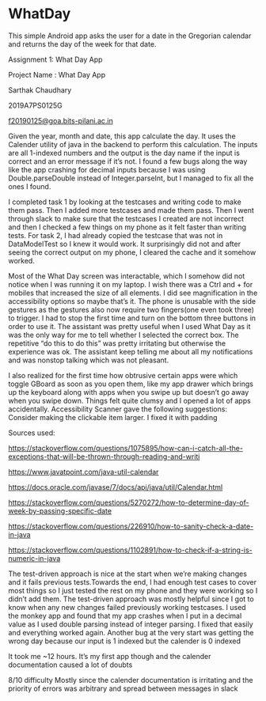 # WhatDay

This simple Android app asks the user for a date in the Gregorian calendar and returns the day of the week for that date.

Assignment 1: What Day App

Project Name : What Day App

Sarthak Chaudhary

2019A7PS0125G

f20190125@goa.bits-pilani.ac.in


Given the year, month and date, this app calculate the day. It uses the Calender utility of java in the backend to perform this calculation. The inputs are all 1-indexed numbers and the output is the day name if the input is correct and an error message if it’s not.
I found a few bugs along the way like the app crashing for decimal inputs because I was using Double.parseDouble instead of Integer.parseInt, but I managed to fix all the ones I found.


I completed task 1 by looking at the testcases and writing code to make them pass. Then I added more testcases and made them pass. Then I went through slack to make sure that the testcases I created are not incorrect and then I checked a few things on my phone as it felt faster than writing tests.
For task 2, I had already copied the testcase that was not in DataModelTest so I knew it would work. It surprisingly did not and after seeing the correct output on my phone, I cleared the cache and it somehow worked. 


Most of the What Day screen was interactable, which I somehow did not notice when I was running it on my laptop. I wish there was a Ctrl and + for mobiles that increased the size of all elements. I did see magnification in the accessibility options so maybe that’s it. The phone is unusable with the side gestures as the gestures also now require two fingers(one even took three) to trigger. I had to stop the first time and turn on the bottom three buttons in order to use it. The assistant was pretty useful when I used What Day as it was the only way for me to tell whether I selected the correct box. The repetitive “do this to do this” was pretty irritating but otherwise the experience was ok. The assistant keep telling me about all my notifications and was nonstop talking which was not pleasant.


I also realized for the first time how obtrusive certain apps were which toggle GBoard as soon as you open them, like my app drawer which brings up the keyboard along with apps when you swipe up but doesn’t go away when you swipe down. Things felt quite clumsy and I opened a lot of apps accidentally.
Accessibility Scanner gave the following suggestions:
Consider making the clickable item larger. I fixed it with padding


Sources used:

https://stackoverflow.com/questions/1075895/how-can-i-catch-all-the-exceptions-that-will-be-thrown-through-reading-and-writi

https://www.javatpoint.com/java-util-calendar

https://docs.oracle.com/javase/7/docs/api/java/util/Calendar.html

https://stackoverflow.com/questions/5270272/how-to-determine-day-of-week-by-passing-specific-date

https://stackoverflow.com/questions/226910/how-to-sanity-check-a-date-in-java

https://stackoverflow.com/questions/1102891/how-to-check-if-a-string-is-numeric-in-java



The test-driven approach is nice at the start when we’re making changes and it fails previous tests.Towards the end, I had enough test cases to cover most things so I just tested the rest on my phone and they were working so I didn’t add them. The test-driven approach was mostly helpful since I got to know when any new changes failed previously working testcases. I used the monkey app and found that my app crashes when I put in a decimal value as I used double parsing instead of integer parsing. I fixed that easily and everything worked again. Another bug at the very start was getting the wrong day because our input is 1 indexed but the calender is 0 indexed

It took me ~12 hours.
 It’s my first app though and the calender documentation caused a lot of doubts

8/10 difficulty
Mostly since the calender documentation is irritating and the priority of errors was arbitrary and spread between messages in slack
